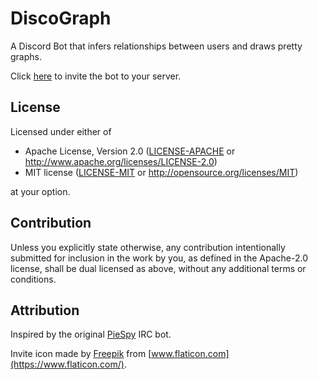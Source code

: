 # DiscoGraph

A Discord Bot that infers relationships between users and draws pretty graphs.

Click [here](https://discord.com/api/oauth2/authorize?client_id=735929260073549854&permissions=117824&scope=bot) to invite the bot to your server.

## License

Licensed under either of

 * Apache License, Version 2.0
   ([LICENSE-APACHE](LICENSE-APACHE) or http://www.apache.org/licenses/LICENSE-2.0)
 * MIT license
   ([LICENSE-MIT](LICENSE-MIT) or http://opensource.org/licenses/MIT)

at your option.

## Contribution

Unless you explicitly state otherwise, any contribution intentionally submitted
for inclusion in the work by you, as defined in the Apache-2.0 license, shall be
dual licensed as above, without any additional terms or conditions.

## Attribution

Inspired by the original [PieSpy](http://www.jibble.org/piespy/) IRC bot.

Invite icon made by [Freepik](https://www.flaticon.com/authors/freepik) from [www.flaticon.com](https://www.flaticon.com/).
